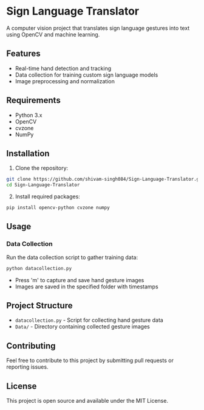 # Sign Language Translator

A computer vision project that translates sign language gestures into text using OpenCV and machine learning.

## Features

- Real-time hand detection and tracking
- Data collection for training custom sign language models
- Image preprocessing and normalization

## Requirements

- Python 3.x
- OpenCV
- cvzone
- NumPy

## Installation

1. Clone the repository:
```bash
git clone https://github.com/shivam-singh084/Sign-Language-Translator.git
cd Sign-Language-Translator
```

2. Install required packages:
```bash
pip install opencv-python cvzone numpy
```

## Usage

### Data Collection
Run the data collection script to gather training data:
```bash
python datacollection.py
```

- Press 'm' to capture and save hand gesture images
- Images are saved in the specified folder with timestamps

## Project Structure

- `datacollection.py` - Script for collecting hand gesture data
- `Data/` - Directory containing collected gesture images

## Contributing

Feel free to contribute to this project by submitting pull requests or reporting issues.

## License

This project is open source and available under the MIT License.